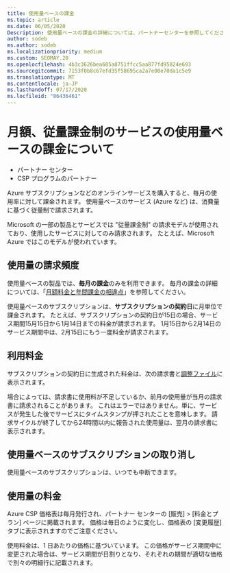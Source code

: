 ```yaml
---
title: 使用量ベースの課金
ms.topic: article
ms.date: 06/05/2020
Description: 使用量ベースの課金の詳細については、パートナーセンターを参照してください。毎月の使用率について課金されます。
author: sodeb
ms.author: sodeb
ms.localizationpriority: medium
ms.custom: SEOMAY.20
ms.openlocfilehash: 4b3c3626bea685a8751ffcc5aa877fd95824e693
ms.sourcegitcommit: 7153f0b8c67efd35f58695ca2a7e00e70da1c5e9
ms.translationtype: MT
ms.contentlocale: ja-JP
ms.lasthandoff: 07/17/2020
ms.locfileid: "86436461"
---
```

# <a name="understand-usage-based-billing-for-monthly-pay-as-you-go-consumption-of-services"></a>月額、従量課金制のサービスの使用量ベースの課金について

- パートナー センター
- CSP プログラムのパートナー

Azure サブスクリプションなどのオンラインサービスを購入すると、毎月の使用率に対して課金されます。 使用量ベースのサービス (Azure など) は、消費量に基づく従量制で請求されます。

Microsoft の一部の製品とサービスでは "従量課金制" の請求モデルが使用されており、使用したサービスに対してのみ請求されます。 たとえば、Microsoft Azure ではこのモデルが使われています。 

## <a name="usage-billing-frequency"></a>使用量の請求頻度

使用量ベースの製品では、**毎月の課金**のみを利用できます。 毎月の課金の詳細については、「[月額料金と年間課金の相違点](billing-annual-monthly.md)」を参照してください。

使用量ベースのサブスクリプションは、**サブスクリプションの契約日**に月単位で課金されます。 たとえば、サブスクリプションの契約日が15日の場合、サービス期間15月15日から1月14日までの料金が請求されます。 1月15日から2月14日のサービス期間中は、2月15日にもう一度料金が請求されます。

## <a name="usage-charges"></a>利用料金

サブスクリプションの契約日に生成された料金は、次の請求書と[調整ファイル](usage-based-recon-files.md)に表示されます。

場合によっては、請求書に使用料が不足しているか、前月の使用量が当月の請求書に請求されることがあります。 これはエラーではありません。単に、サービスが発生した後でサービスにタイムスタンプが押されたことを意味します。 請求サイクルが終了してから24時間以内に報告された使用量は、翌月の請求書に表示されます。

## <a name="cancelling-usage-based-subscriptions"></a>使用量ベースのサブスクリプションの取り消し

使用量ベースのサブスクリプションは、いつでも中断できます。

## <a name="pricing-for-usage"></a>使用量の料金

Azure CSP 価格表は毎月発行され、パートナー センターの [販売] > [料金とプラン] ページに掲載されます。 価格は毎日のように変化し、価格表の [変更履歴] タブに表示されますのでご注意ください。

使用料金は、1 日あたりの価格に基づいています。 この価格がサービス期間中に変更された場合は、サービス期間が日割りとなり、それぞれの期間が適切な価格で別々の明細行に記載されます。
